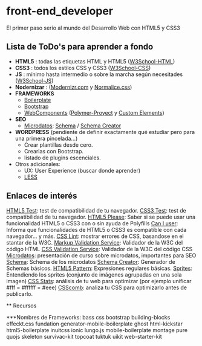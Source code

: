 # front-end_developer
El primer paso serio al mundo del Desarrollo Web con HTML5 y CSS3

## Lista de ToDo's para aprender a fondo

* **HTML5** : todas las etiquetas HTML y HTML5 ([W3School-HTML](http://www.w3schools.com/html/default.asp))
* **CSS3** : todos los estilos CSS y CSS3 ([W3School-CSS](http://www.w3schools.com/css/default.asp))
* **JS** : mínimo hasta intermedio o sobre la marcha según necesitades ([W3School-JS](http://www.w3schools.com/js/default.asp))
* **Nodernizar** : ([Modernizr.com](http://modernizr.com/) y [Normalice.css](http://necolas.github.io/normalize.css/))
* **FRAMEWORKS**
	- [Boilerplate](https://html5boilerplate.com/)
	- [Bootstrap](http://getbootstrap.com/)
	- [WebComponents](http://webcomponents.org/) ([Polymer-Proyect](https://www.polymer-project.org) y [Custom Elements](https://customelements.io/))
* **SEO**
    - [Microdatos](slides.com/joanleon/formatos-enriquezidos): [Schema](http://schema.org) / [Schema Creator](http://schema-creator.org/)
* **WORDPRESS** (pendiente de definir exactamente qué estudiar pero para una primera pincelada...)
    - Crear plantillas desde cero.
    - Crearlas con Bootstrap.
    - listado de plugins escenciales.
* Otros adicionales:
    - UX: User Experience (buscar donde aprender)
	- [LESS](http://lesscss.org/)



## Enlaces de interés


[HTML5 Test](http://html5test.com/): test de compatibilidad de tu navegador.
[CSS3 Test](http://css3test.com/): test de compatibilidad de tu navegador.
[HTML5 Please](http://html5please.com/): Saber si se puede usar una funcionalidad HTML5 o CSS3 con o sin ayuda de Polyfills
[Can I user](http://caniuse.com/): Informa que funcionalidades de HTML5 o CSS3 es compatible con cada navegador... y más.
[CSS Lint](http://csslint.net/): mostrar errores de CSS, basandose en el stantar de la W3C.
[Markup Validation Service](https://validator.w3.org/): Validador de la W3C del código HTML
[CSS Validation Service](http://www.css-validator.org/): Validador de la W3C del código CSS
[Microdatos](slides.com/joanleon/formatos-enriquezidos): presentación de curso sobre microdatos, importantes para SEO
[Schema](http://schema.org): Schema de los microdatos
[Schema Creator](http://schema-creator.org/): Generador de Schemas básicos.
[HTML5 Pattern](http://html5pattern.com/): Expresiones regulares básicas.
[Sprites](http://coolvillage.es/entendiendo-los-sprites/): Entendiendo los sprites (conjunto de imágenes agrupadas en una sola imagen)
[CSS Stats](http://cssstats.com/): análisis de tu web para optimizar (por ejemplo unificar #fff = #ffffff = #eee)
[CSScomb](https://github.com/csscomb): analiza tu CSS para optimizarlo antes de publicarlo.


** Recursos

***Nombres de Frameworks:
bass css
bootstrap
building-blocks
effeckt.css
fundation
generator-mobile-boilerplate
ghost
html-kickstar
html5-boilerplate
inuitcss
ionic
lungo.js
mobile-boilerplate
montage
pure
quojs
skeleton
survivac-kit
topcoat
tuktuk
uikit
web-starter-kit
